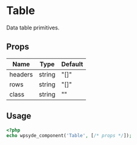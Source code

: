 # Table

Data table primitives.

## Props

| Name    | Type   | Default |
| ------- | ------ | ------- |
| headers | string | "[]"    |
| rows    | string | "[]"    |
| class   | string | ""      |

## Usage

```php
<?php
echo wpsyde_component('Table', [/* props */]);
```
